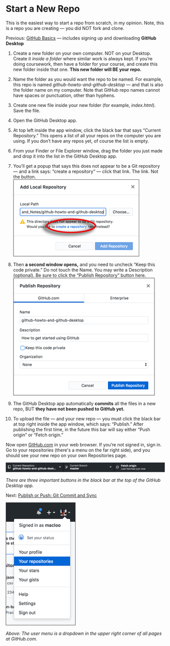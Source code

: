 # Start a New Repo

This is the easiest way to start a repo from scratch, in my opinion. Note, this is a repo you are creating &mdash; you did NOT fork and clone.

Previous: [GitHub Basics](../github_basics) &mdash; includes signing up and downloading **GitHub Desktop**

1. Create a new folder on your own computer. NOT on your Desktop. Create it *inside a folder* where similar work is always kept. If you’re doing coursework, then have a folder for your course, and create this new folder inside that one. **This new folder will BE your repo.**

2. Name the folder as you would want the repo to be named. For example, this repo is named *github-howto-and-github-desktop* &mdash; and that is also the folder name on my computer. Note that GitHub repo names cannot have spaces or punctuation, other than hyphens.

3. Create one new file inside your new folder (for example, *index.html*). Save the file.

4. Open the GitHub Desktop app.

5. At top left inside the app window, click the black bar that says “Current Repository.” This opens a list of all your repos on the computer you are using. If you don’t have any repos yet, of course the list is empty.

6. From your Finder or File Explorer window, drag the folder you just made and drop it into the list in the GitHub Desktop app.

7. You’ll get a popup that says this does not appear to be a Git repository &mdash; and a link says: “create a repository” &mdash; click that link. The link. Not the button. <br><img src="../images/add_local_repo.png" alt="Screen capture of Add Local Repository dialog" width=399>

8. Then **a second window opens,** and you need to uncheck “Keep this code private.” Do not touch the Name. You may write a Description (optional). Be sure to click the “Publish Repository” button here. <br><img src="../images/publish_repo.png" alt="Screen capture of Publish Repository dialog" width=448>

9. The GitHub Desktop app automatically **commits** all the files in a new repo, BUT **they have not been pushed to GitHub yet.**

10. To upload the file &mdash; and your new repo &mdash; you must click the black bar at top right inside the app window, which says: “Publish.” After publishing the first time, in the future this bar will say either “Push origin” or “Fetch origin.”

Now open [GitHub.com](https://github.com/) in your web browser. If you’re not signed in, sign in. Go to your repositories (there's a menu on the far right side), and you should see your new repo on your own Repositories page.

<img src="../images/app_top_bar.png" alt="Screenshot of black bar at top of GitHub Desktop app" width=723>

*There are three important buttons in the black bar at the top of the GitHub Desktop app.*

Next: [Publish or Push: Git Commit and Sync](../git_commit_and_sync)

<img src="../images/list_of_repos.png" alt="Screenshot of user menu in GitHub" width=221>

*Above: The user menu is a dropdown in the upper right corner of all pages at GitHub.com.*
